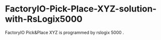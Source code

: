 # FactoryIO-Pick-Place-XYZ-solution-with-RsLogix5000
FactoryIO Pick&amp;Place XYZ is programmed by rslogix 5000 .
